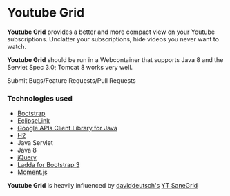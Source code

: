 # Youtube Grid

**Youtube Grid** provides a better and more compact view on your Youtube subscriptions. Unclatter your subscriptions, hide videos you never want to watch.

<!--- You can try it out at http://yt-grid.jvmhost.net/ -->

**Youtube Grid** should be run in a Webcontainer that supports Java 8 and the Servlet Spec 3.0; Tomcat 8 works very well.





Submit Bugs/Feature Requests/Pull Requests

### Technologies used
* [Bootstrap](http://getbootstrap.com/)
* [EclipseLink](http://eclipse.org/eclipselink/)
* [Google APIs Client Library for Java](https://github.com/google/google-api-java-client)
* [H2](http://www.h2database.com/html/main.html)
* Java Servlet
* Java 8
* [jQuery](https://jquery.com/)
* [Ladda for Bootstrap 3](https://github.com/msurguy/Ladda-bootstrap)
* [Moment.js](http://momentjs.com/)


**Youtube Grid** is heavily influenced by [daviddeutsch's](https://github.com/daviddeutsch)	[YT SaneGrid](http://daviddeutsch.github.io/yt-sanegrid/)
